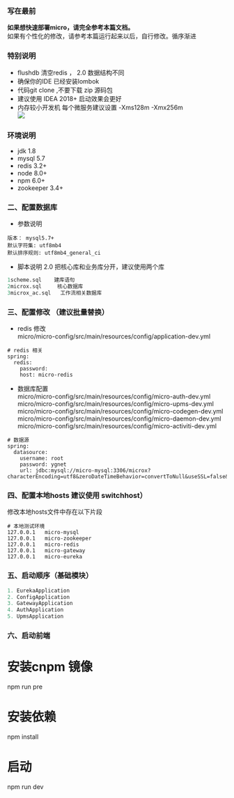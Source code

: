 ### 写在最前
**如果想快速部署micro，请完全参考本篇文档。**    
如果有个性化的修改，请参考本篇运行起来以后，自行修改。循序渐进

### 特别说明 
- flushdb 清空redis ， 2.0 数据结构不同
- 确保你的IDE 已经安装lombok 
- 代码git clone ,不要下载 zip 源码包
- 建议使用 IDEA 2018+ 启动效果会更好
- 内存较小开发机 每个微服务建议设置  -Xms128m -Xmx256m  
![](http://a.micro.top/20181210181538.png)

### 环境说明
- jdk 1.8 
- mysql 5.7
- redis 3.2+
- node 8.0+
- npm 6.0+
- zookeeper 3.4+



### 二、配置数据库
- 参数说明
```
版本： mysql5.7+
默认字符集: utf8mb4
默认排序规则: utf8mb4_general_ci
```

- 脚本说明 
2.0 把核心库和业务库分开，建议使用两个库   

```sql
1scheme.sql    建库语句
2microx.sql     核心数据库
3microx_ac.sql   工作流相关数据库

```


### 三、配置修改   （建议批量替换）

- redis 修改  
micro/micro-config/src/main/resources/config/application-dev.yml

```
# redis 相关
spring:
  redis:
    password:
    host: micro-redis
``` 
- 数据库配置   
micro/micro-config/src/main/resources/config/micro-auth-dev.yml    
micro/micro-config/src/main/resources/config/micro-upms-dev.yml  
micro/micro-config/src/main/resources/config/micro-codegen-dev.yml  
micro/micro-config/src/main/resources/config/micro-daemon-dev.yml  
micro/micro-config/src/main/resources/config/micro-activiti-dev.yml  

```
# 数据源
spring:
  datasource:
    username: root
    password: ygnet
    url: jdbc:mysql://micro-mysql:3306/microx?characterEncoding=utf8&zeroDateTimeBehavior=convertToNull&useSSL=false&useJDBCCompliantTimezoneShift=true&useLegacyDatetimeCode=false&serverTimezone=Asia/Shanghai
```

### 四、配置本地hosts 建议使用 switchhost）

修改本地hosts文件中存在以下片段


```
# 本地测试环境  
127.0.0.1   micro-mysql
127.0.0.1	micro-zookeeper
127.0.0.1	micro-redis
127.0.0.1	micro-gateway
127.0.0.1	micro-eureka
```
### 五、启动顺序（基础模块） 
```java
1. EurekaApplication   
2. ConfigApplication  
3. GatewayApplication  
4. AuthApplication 
5. UpmsApplication  
```

### 六、启动前端



# 安装cnpm 镜像
npm run pre

# 安装依赖
npm install

# 启动
npm run dev
```



